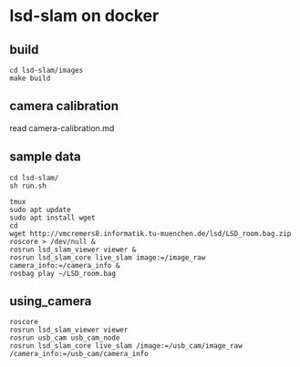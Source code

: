 # lsd-slam on docker

## build
```
cd lsd-slam/images
make build
```
## camera calibration
read camera-calibration.md

## sample data
```
cd lsd-slam/
sh run.sh
```
```
tmux
sudo apt update
sudo apt install wget
cd
wget http://vmcremers8.informatik.tu-muenchen.de/lsd/LSD_room.bag.zip
roscore > /dev/null &
rosrun lsd_slam_viewer viewer &
rosrun lsd_slam_core live_slam image:=/image_raw camera_info:=/camera_info &
rosbag play ~/LSD_room.bag
```

## using_camera
```
roscore
rosrun lsd_slam_viewer viewer
rosrun usb_cam usb_cam_node
rosrun lsd_slam_core live_slam /image:=/usb_cam/image_raw /camera_info:=/usb_cam/camera_info
```
